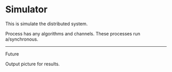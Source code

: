 Simulator
=========
This is simulate the distributed system.

Process has any algorithms and channels.
These processes run a/synchronous.

---------

Future 

Output picture for results.
